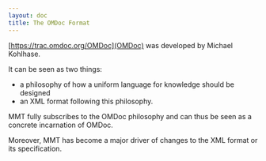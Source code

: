 ```yaml
---
layout: doc
title: The OMDoc Format
---
```


[https://trac.omdoc.org/OMDoc](OMDoc) was developed by Michael Kohlhase.

It can be seen as two things:
* a philosophy of how a uniform language for knowledge should be designed
* an XML format following this philosophy.

MMT fully subscribes to the OMDoc philosophy and can thus be seen as a concrete incarnation of OMDoc.

Moreover, MMT has become a major driver of changes to the XML format or its specification.